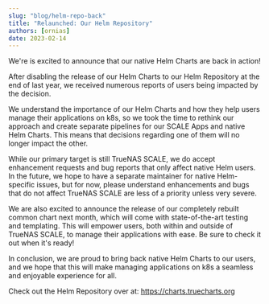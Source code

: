 ```yaml
---
slug: "blog/helm-repo-back"
title: "Relaunched: Our Helm Repository"
authors: [ornias]
date: 2023-02-14
---
```


We're is excited to announce that our native Helm Charts are back in action!

After disabling the release of our Helm Charts to our Helm Repository at the end of last year, we received numerous reports of users being impacted by the decision.

We understand the importance of our Helm Charts and how they help users manage their applications on k8s, so we took the time to rethink our approach and create separate pipelines for our SCALE Apps and native Helm Charts. This means that decisions regarding one of them will no longer impact the other.

While our primary target is still TrueNAS SCALE, we do accept enhancement requests and bug reports that only affect native Helm users. In the future, we hope to have a separate maintainer for native Helm-specific issues, but for now, please understand enhancements and bugs that do not affect TrueNAS SCALE are less of a priority unless very severe.

We are also excited to announce the release of our completely rebuilt common chart next month, which will come with state-of-the-art testing and templating. This will empower users, both within and outside of TrueNAS SCALE, to manage their applications with ease. Be sure to check it out when it's ready!

In conclusion, we are proud to bring back native Helm Charts to our users, and we hope that this will make managing applications on k8s a seamless and enjoyable experience for all.

Check out the Helm Repository over at: https://charts.truecharts.org
